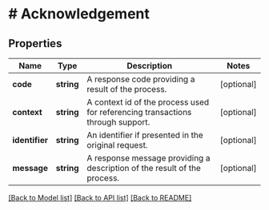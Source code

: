 # # Acknowledgement

## Properties

Name | Type | Description | Notes
------------ | ------------- | ------------- | -------------
**code** | **string** | A response code providing a result of the process. | [optional] 
**context** | **string** | A context id of the process used for referencing transactions through support. | [optional] 
**identifier** | **string** | An identifier if presented in the original request. | [optional] 
**message** | **string** | A response message providing a description of the result of the process. | [optional] 

[[Back to Model list]](../../README.md#documentation-for-models) [[Back to API list]](../../README.md#documentation-for-api-endpoints) [[Back to README]](../../README.md)


